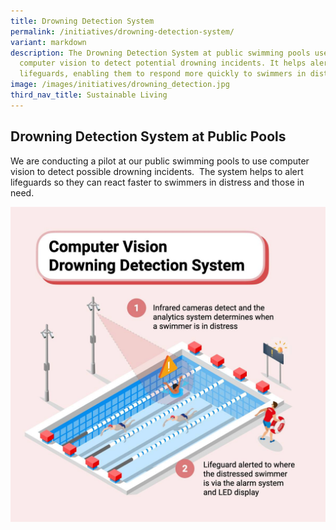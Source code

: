 ```yaml
---
title: Drowning Detection System
permalink: /initiatives/drowning-detection-system/
variant: markdown
description: The Drowning Detection System at public swimming pools uses
  computer vision to detect potential drowning incidents. It helps alert
  lifeguards, enabling them to respond more quickly to swimmers in distress.
image: /images/initiatives/drowning_detection.jpg
third_nav_title: Sustainable Living
---
```

## Drowning Detection System at Public Pools

We are conducting a pilot at our public swimming pools to use computer vision to detect possible drowning incidents.  The system helps to alert lifeguards so they can react faster to swimmers in distress and those in need.

![Drowning Detection System](/images/initiatives/computer-vision-drowning-snsp.jpg)